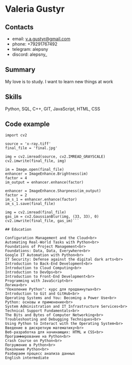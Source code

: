 
# Valeria Gustyr

## Contacts

* email: <v.a.gustyr@gmail.com>
* phone: +79291767492
* telegram: alepsny
* discord: alepsny_

## Summary

My love is to study. I want to learn new things at work

## Skills

Python, SQL, C++, GIT, JavaScript, HTML, CSS

## Code example

```from PIL import Image, ImageEnhance
import cv2

source = 'x-ray.tiff'
final_file = 'final.jpg'

img = cv2.imread(source, cv2.IMREAD_GRAYSCALE)
cv2.imwrite(final_file, img)

im = Image.open(final_file)
enhancer = ImageEnhance.Brightness(im)
factor = 4
im_output = enhancer.enhance(factor)

enhancer = ImageEnhance.Sharpness(im_output)
factor = 2
im_s_1 = enhancer.enhance(factor)
im_s_1.save(final_file)

img = cv2.imread(final_file)
gas_im = cv2.GaussianBlur(img, (33, 33), 0)
cv2.imwrite(final_file, gas_im)```

## Education

Configuration Management and the Cloud<br>
Automating Real-World Tasks with Python<br>
Foundations of Project Management<br>
Foundations: Data, Data, Everywhere<br>
Google IT Automation with Python<br>
IT Security: Defense against the digital dark arts<br>
Introduction to Back-End Development<br>
Introduction to Cloud Computing<br>
Introduction to DevOps<br>
Introduction to Front-End Development<br>
Programming with JavaScript<br>
Логика<br>
"Поколение Python": курс для продвинутых<br>
Introduction to Git and GitHub<br>
Operating Systems and You: Becoming a Power Use<br>
Python: основы и применение<br>
System Administration and IT Infrastructure Services<br>
Technical Support Fundamentals<br>
The Bits and Bytes of Computer Networking<br>
Troubleshooting and Debugging Techniques<br>
Using Python to Interact with the Operating System<br>
Введение в дискретную математику<br>
Веб-разработка для начинающих: HTML и CSS<br>
Программирование на Python<br>
Crash Course on Python<br>
Погружение в Python<br>
Поколение Python<br>
Разбираем процесс анализа данных
English intermediate
